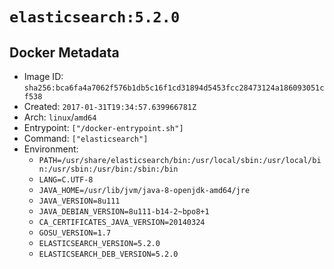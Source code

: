 # `elasticsearch:5.2.0`

## Docker Metadata

- Image ID: `sha256:bca6fa4a7062f576b1db5c16f1cd31894d5453fcc28473124a186093051cf538`
- Created: `2017-01-31T19:34:57.639966781Z`
- Arch: `linux`/`amd64`
- Entrypoint: `["/docker-entrypoint.sh"]`
- Command: `["elasticsearch"]`
- Environment:
  - `PATH=/usr/share/elasticsearch/bin:/usr/local/sbin:/usr/local/bin:/usr/sbin:/usr/bin:/sbin:/bin`
  - `LANG=C.UTF-8`
  - `JAVA_HOME=/usr/lib/jvm/java-8-openjdk-amd64/jre`
  - `JAVA_VERSION=8u111`
  - `JAVA_DEBIAN_VERSION=8u111-b14-2~bpo8+1`
  - `CA_CERTIFICATES_JAVA_VERSION=20140324`
  - `GOSU_VERSION=1.7`
  - `ELASTICSEARCH_VERSION=5.2.0`
  - `ELASTICSEARCH_DEB_VERSION=5.2.0`

